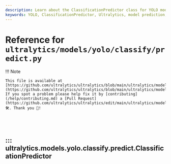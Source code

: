 ```yaml
---
description: Learn about the ClassificationPredictor class for YOLO models at Ultralytics. Get details on initialization, preprocessing, and postprocessing for classification tasks.
keywords: YOLO, ClassificationPredictor, Ultralytics, model prediction, preprocess, postprocess, deep learning, machine learning
---
```


# Reference for `ultralytics/models/yolo/classify/predict.py`

!!! Note

    This file is available at [https://github.com/ultralytics/ultralytics/blob/main/ultralytics/models/yolo/classify/predict.py](https://github.com/ultralytics/ultralytics/blob/main/ultralytics/models/yolo/classify/predict.py). If you spot a problem please help fix it by [contributing](/help/contributing.md) a [Pull Request](https://github.com/ultralytics/ultralytics/edit/main/ultralytics/models/yolo/classify/predict.py) 🛠️. Thank you 🙏!

<br><br>

## ::: ultralytics.models.yolo.classify.predict.ClassificationPredictor

<br><br>